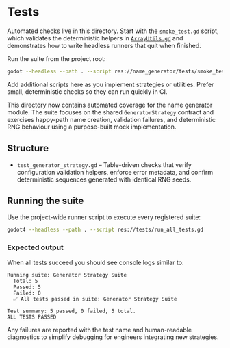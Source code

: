# Tests


Automated checks live in this directory. Start with the `smoke_test.gd` script, which validates the deterministic helpers in [`ArrayUtils.gd`](../utils/ArrayUtils.gd) and demonstrates how to write headless runners that quit when finished.

Run the suite from the project root:

```bash
godot --headless --path . --script res://name_generator/tests/smoke_test.gd
```

Add additional scripts here as you implement strategies or utilities. Prefer small, deterministic checks so they can run quickly in CI.

This directory now contains automated coverage for the name generator module. The suite focuses on the shared `GeneratorStrategy` contract and exercises happy-path name creation, validation failures, and deterministic RNG behaviour using a purpose-built mock implementation.

## Structure

- `test_generator_strategy.gd` – Table-driven checks that verify configuration validation helpers, enforce error metadata, and confirm deterministic sequences generated with identical RNG seeds.

## Running the suite

Use the project-wide runner script to execute every registered suite:

```bash
godot4 --headless --path . --script res://tests/run_all_tests.gd
```

### Expected output

When all tests succeed you should see console logs similar to:

```
Running suite: Generator Strategy Suite
  Total: 5
  Passed: 5
  Failed: 0
  ✅ All tests passed in suite: Generator Strategy Suite

Test summary: 5 passed, 0 failed, 5 total.
ALL TESTS PASSED
```

Any failures are reported with the test name and human-readable diagnostics to simplify debugging for engineers integrating new strategies.

